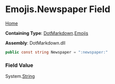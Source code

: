 # Emojis\.Newspaper Field

[Home](../../../README.md)

**Containing Type**: [DotMarkdown](../../README.md)\.[Emojis](../README.md)

**Assembly**: DotMarkdown\.dll

```csharp
public const string Newspaper = ":newspaper:"
```

### Field Value

System\.[String](https://docs.microsoft.com/en-us/dotnet/api/system.string)